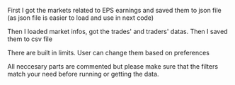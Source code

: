 First I got the markets related to EPS earnings and saved them to json file (as json file is easier to load and use in next code)

Then I loaded market infos, got the trades' and traders' datas. Then I saved them to csv file

There are built in limits. User can change them based on preferences

All neccesary parts are commented but please make sure that the filters match your need before running or getting the data. 
